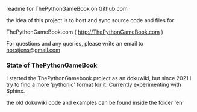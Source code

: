 readme for ThePythonGameBook on Github.com

the idea of this project is to host and sync source code and files for

ThePythonGameBook.com ( http://ThePythonGameBook.com ) 

For questions and any queries, please write an email to horstjens@gmail.com


### State of ThePythonGameBook
  
I started the ThePythonGamebook project as an dokuwiki, but since 2021 I try to find a more 'pythonic' format for it. Currently experimenting with Sphinx.

the old dokuwiki code and examples can be found inside the folder 'en'


